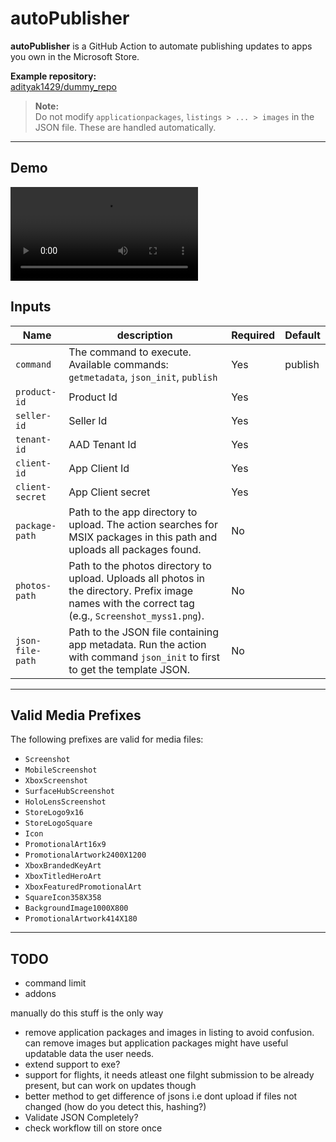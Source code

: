 # autoPublisher

**autoPublisher** is a GitHub Action to automate publishing updates to apps you own in the Microsoft Store.

**Example repository:**  
[adityak1429/dummy_repo](https://github.com/adityak1429/dummy_repo/)

> **Note:**  
> Do not modify `applicationpackages`, `listings > ... > images` in the JSON file. These are handled automatically.

---
## Demo

![Demo Video](first_publish.mp4)



## Inputs

| Name            | description                                                                                                                                         | Required | Default   |
|-----------------|-----------------------------------------------------------------------------------------------------------------------------------------------------|----------|-----------|
| `command`       | The command to execute. Available commands: `getmetadata`, `json_init`, `publish`                                                                   | Yes      | publish   |
| `product-id`    | Product Id                                                                                                                                          | Yes      |           |
| `seller-id`     | Seller Id                                                                                                                                           | Yes      |           |
| `tenant-id`     | AAD Tenant Id                                                                                                                                       | Yes      |           |
| `client-id`     | App Client Id                                                                                                                                       | Yes      |           |
| `client-secret` | App Client secret                                                                                                                                   | Yes      |           |
| `package-path`  | Path to the app directory to upload. The action searches for MSIX packages in this path and uploads all packages found.                             | No       |           |
| `photos-path`   | Path to the photos directory to upload. Uploads all photos in the directory. Prefix image names with the correct tag (e.g., `Screenshot_myss1.png`).| No       |           |
| `json-file-path`| Path to the JSON file containing app metadata. Run the action with command `json_init` to first to get the template JSON.                                      | No       |           |

---
## Valid Media Prefixes

The following prefixes are valid for media files:

- `Screenshot`
- `MobileScreenshot`
- `XboxScreenshot`
- `SurfaceHubScreenshot`
- `HoloLensScreenshot`
- `StoreLogo9x16`
- `StoreLogoSquare`
- `Icon`
- `PromotionalArt16x9`
- `PromotionalArtwork2400X1200`
- `XboxBrandedKeyArt`
- `XboxTitledHeroArt`
- `XboxFeaturedPromotionalArt`
- `SquareIcon358X358`
- `BackgroundImage1000X800`
- `PromotionalArtwork414X180`

---

## TODO

- command limit
- addons

manually do this stuff is the only way




- remove application packages and images in listing to avoid confusion. can remove images but application packages might have useful updatable data the user needs.
- extend support to exe?
- support for flights, it needs atleast one filght submission to be already present, but can work on updates though
- better method to get difference of jsons i.e dont upload if files not changed (how do you detect this, hashing?)
- Validate JSON Completely?
- check workflow till on store once